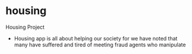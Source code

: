# housing
Housing Project

 * Housing app is all about helping our  society for we have noted that many have suffered and tired of meeting fraud agents who manipulate  
